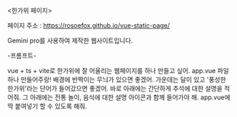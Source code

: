 <한가위 페이지>

페이지 주소 : https://rosoefox.github.io/vue-static-page/

Gemini pro를 사용하여 제작한 웹사이트입니다.

-프롬프트-

vue + ts + vite로 한가위에 잘 어울리는 웹페이지를 하나 만들고 싶어.
app.vue 파일 하나 만들어주랑!
배경에 반짝이는 무늬가 있으면 좋겠어.
가운데는 달이 있고 '풍성한 한가위'라는 단어가 들어갔으면 좋겠어.
바로 아래에는 간단하게 추석에 대한 설명을 적어줘.
그 아래에는 전통 놀이, 음식에 대한 설명 아이콘과 함께 들어가야 해.
app.vue에 딱 붙여넣기 할 수 있도록 해줘.


